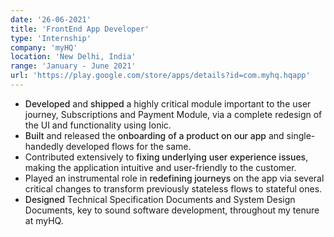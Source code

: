 ```yaml
---
date: '26-06-2021'
title: 'FrontEnd App Developer'
type: 'Internship'
company: 'myHQ'
location: 'New Delhi, India'
range: 'January - June 2021'
url: 'https://play.google.com/store/apps/details?id=com.myhq.hqapp'
---
```

<style> 
.bold-primary{
    color: var(--primary);
    font-weight: 500;
    margin: 0px;
    display: inline;
}
</style>
- <p class="bold-primary">Developed</p> and <p class="bold-primary">shipped </p> a highly critical module important to the user journey, Subscriptions and Payment Module, via a complete redesign of the UI and functionality using Ionic.
- <p class="bold-primary">Built</p> and released the <p class="bold-primary">onboarding of a product on our app</p> and single-handedly developed flows for the same.
- Contributed extensively to <p class="bold-primary">fixing underlying user experience issues</p>, making the application intuitive and user-friendly to the customer.
- Played an instrumental role in <p class="bold-primary">redefining journeys</p> on the app via several critical changes to transform previously stateless flows to stateful ones.
- <p class="bold-primary">Designed</p> Technical Specification Documents and System Design Documents, key to sound software development, throughout my tenure at myHQ.
